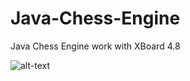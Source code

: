 # Java-Chess-Engine
Java Chess Engine work with XBoard 4.8

![alt-text](https://github.com/SergiuBabin/Java-Chess-Engine/blob/main/SS_Parties_Fairy_Max5.0/chess.gif)
